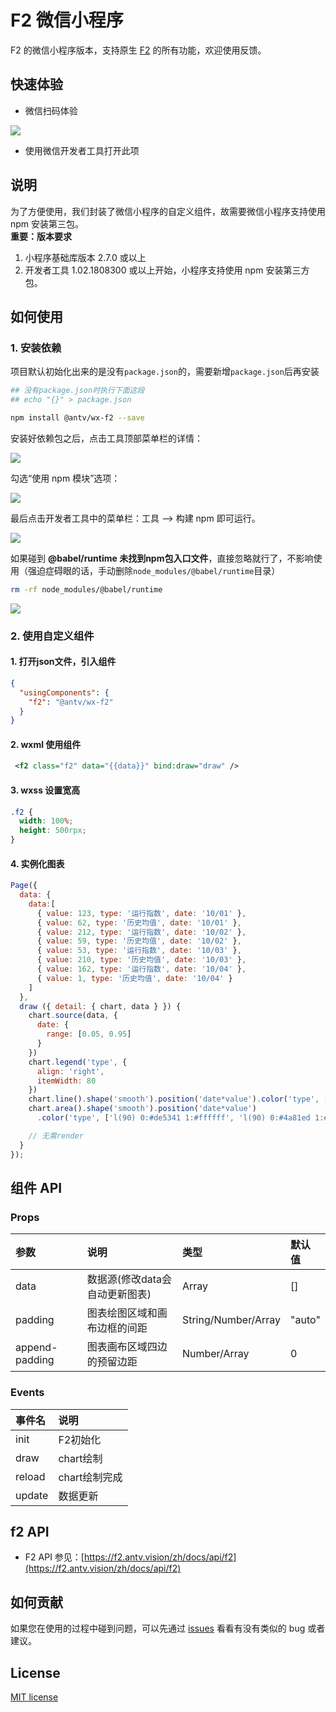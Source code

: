 # F2 微信小程序

F2 的微信小程序版本，支持原生 [F2](https://f2.antv.vision/) 的所有功能，欢迎使用反馈。

## 快速体验

- 微信扫码体验

![](https://gw.alipayobjects.com/zos/rmsportal/wmRJtPHkkoimGbPCeScc.jpg#align=left&display=inline&height=344&originHeight=344&originWidth=344&status=done&style=none&width=344)

- 使用微信开发者工具打开此项

## 说明
为了方便使用，我们封装了微信小程序的自定义组件，故需要微信小程序支持使用 npm 安装第三包。<br />**重要：版本要求**

1. 小程序基础库版本 2.7.0 或以上
1. 开发者工具 1.02.1808300 或以上开始，小程序支持使用 npm 安装第三方包。


## 如何使用
### 1. 安装依赖
项目默认初始化出来的是没有`package.json`的，需要新增`package.json`后再安装

```bash
## 没有package.json时执行下面这段
## echo "{}" > package.json

npm install @antv/wx-f2 --save
```

安装好依赖包之后，点击工具顶部菜单栏的详情：

![](https://gw.alipayobjects.com/zos/rmsportal/sAYeeUhRjrchjvJONsvp.png#align=left&display=inline&height=314&originHeight=314&originWidth=582&status=done&style=none&width=582)

勾选“使用 npm 模块”选项：

![](https://gw.alipayobjects.com/zos/rmsportal/NLCSaOYDPNQVaIAZBoiC.png#align=left&display=inline&height=1596&originHeight=1596&originWidth=1054&status=done&style=none&width=1054)

最后点击开发者工具中的菜单栏：工具 --> 构建 npm 即可运行。

![](https://gw.alipayobjects.com/zos/rmsportal/kORAowbzpNioXseBQoxC.png#align=left&display=inline&height=746&originHeight=746&originWidth=392&status=done&style=none&width=392)

如果碰到 **@babel/runtime 未找到npm包入口文件**，直接忽略就行了，不影响使用（强迫症碍眼的话，手动删除`node_modules/@babel/runtime`目录）
```bash
rm -rf node_modules/@babel/runtime
```
![](https://gw.alipayobjects.com/zos/finxbff/compress-tinypng/8997fffd-f9e4-45e4-b773-45f85e33f2f2.jpg)

### 2. 使用自定义组件
#### 1. 打开json文件，引入组件
```json
{
  "usingComponents": {
    "f2": "@antv/wx-f2"
  }
}
```

#### 2. wxml 使用组件
```xml
 <f2 class="f2" data="{{data}}" bind:draw="draw" />
```

#### 3. wxss 设置宽高
```css
.f2 {
  width: 100%;
  height: 500rpx;
}
```

#### 4. 实例化图表
```js
Page({
  data: {
    data:[
      { value: 123, type: '运行指数', date: '10/01' },
      { value: 62, type: '历史均值', date: '10/01' },
      { value: 212, type: '运行指数', date: '10/02' },
      { value: 59, type: '历史均值', date: '10/02' },
      { value: 53, type: '运行指数', date: '10/03' },
      { value: 210, type: '历史均值', date: '10/03' },
      { value: 162, type: '运行指数', date: '10/04' },
      { value: 1, type: '历史均值', date: '10/04' }
    ]
  },
  draw ({ detail: { chart, data } }) {
    chart.source(data, {
      date: {
        range: [0.05, 0.95]
      }
    })
    chart.legend('type', {
      align: 'right',
      itemWidth: 80
    })
    chart.line().shape('smooth').position('date*value').color('type', ['#de5341', '#4a81ed'])
    chart.area().shape('smooth').position('date*value')
      .color('type', ['l(90) 0:#de5341 1:#ffffff', 'l(90) 0:#4a81ed 1:#ffffff'])

    // 无需render
  }
});
```
## 组件 API
### Props

|参数|说明|类型|默认值|
|:-|:-|:-|:-|
|data|数据源(修改data会自动更新图表)|Array|[]|
|padding|图表绘图区域和画布边框的间距|String/Number/Array|"auto"|
|append-padding|图表画布区域四边的预留边距|Number/Array|0|

### Events

|事件名|说明|
|:-|:-|
|init|F2初始化|
|draw|chart绘制|
|reload|chart绘制完成|
|update|数据更新|

## f2 API

- F2 API 参见：[https://f2.antv.vision/zh/docs/api/f2](https://f2.antv.vision/zh/docs/api/f2)

## 如何贡献

如果您在使用的过程中碰到问题，可以先通过 [issues](https://github.com/antvis/wx-f2/issues) 看看有没有类似的 bug 或者建议。

## License

[MIT license](https://github.com/antvis/wx-f2/blob/master/LICENSE)
